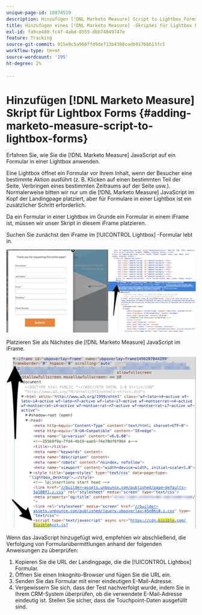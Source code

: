 ```yaml
---
unique-page-id: 18874519
description: Hinzufügen [!DNL Marketo Measure] Script to Lightbox Forms - [!DNL Marketo Measure]
title: Hinzufügen eines [!DNL Marketo Measure] -Skriptes für Lightbox Forms
exl-id: fa9ce480-fc4f-4abd-8555-dbb74849747e
feature: Tracking
source-git-commit: 915e9c5a968ffd9de713b4308cadb91768613fc5
workflow-type: tm+mt
source-wordcount: '195'
ht-degree: 2%

---
```


# Hinzufügen [!DNL Marketo Measure] Skript für Lightbox Forms {#adding-marketo-measure-script-to-lightbox-forms}

Erfahren Sie, wie Sie die [!DNL Marketo Measure] JavaScript auf ein Formular in einer Lightbox anwenden.

Eine Lightbox öffnet ein Formular vor Ihrem Inhalt, wenn der Besucher eine bestimmte Aktion ausführt (z. B. Klicken auf einen bestimmten Teil der Seite, Verbringen eines bestimmten Zeitraums auf der Seite usw.). Normalerweise bitten wir nur um die [!DNL Marketo Measure] JavaScript im Kopf der Landingpage platziert, aber für Formulare in einer Lightbox ist ein zusätzlicher Schritt erforderlich.

Da ein Formular in einer Lightbox im Grunde ein Formular in einem iFrame ist, müssen wir unser Skript in diesem iFrame platzieren.

Suchen Sie zunächst den iFrame im [!UICONTROL Lightbox] -Formular lebt in.

![](assets/1.png)

Platzieren Sie als Nächstes die [!DNL Marketo Measure] JavaScript im iFrame.

![](assets/2.png)

Wenn das JavaScript hinzugefügt wird, empfehlen wir abschließend, die Verfolgung von Formularübermittlungen anhand der folgenden Anweisungen zu überprüfen:

1. Kopieren Sie die URL der Landingpage, die die [!UICONTROL Lightbox] Formular.
1. Öffnen Sie einen Inkognito-Browser und fügen Sie die URL ein.
1. Senden Sie das Formular mit einer eindeutigen E-Mail-Adresse.
1. Vergewissern Sie sich, dass der Test nachverfolgt wurde, indem Sie in Ihrem CRM-System überprüfen, ob die verwendete E-Mail-Adresse eindeutig ist. Stellen Sie sicher, dass die Touchpoint-Daten ausgefüllt sind.
